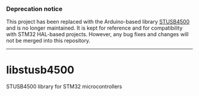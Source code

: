 ### Deprecation notice
This project has been replaced with the Arduino-based library [STUSB4500](https://github.com/ardnew/STUSB4500) and is no longer maintained. It is kept for reference and for compatibility with STM32 HAL-based projects. However, any bug fixes and changes will not be merged into this repository.

----

# libstusb4500
STUSB4500 library for STM32 microcontrollers
